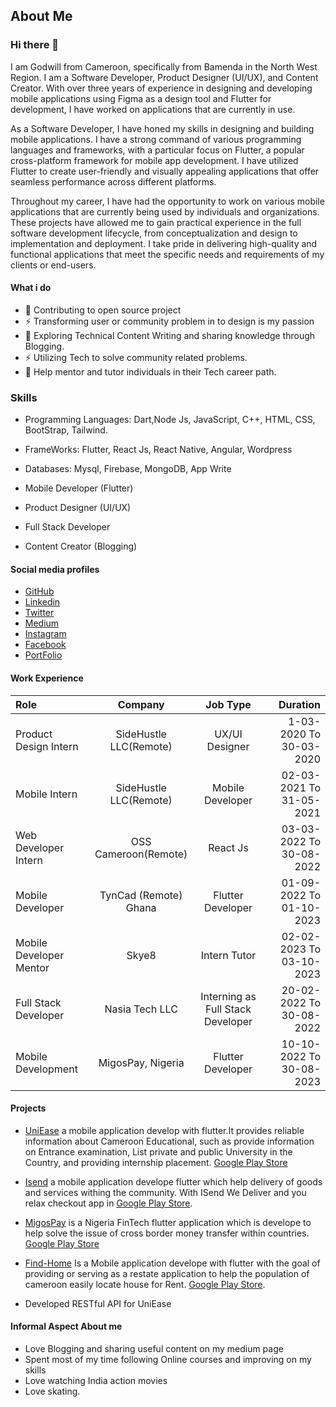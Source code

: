 ## About Me 

### Hi there 👋

I am Godwill from Cameroon, specifically from Bamenda in the North West Region. I am a Software Developer, Product Designer (UI/UX), and Content Creator. With over three years of experience in designing and developing mobile applications using Figma as a design tool and Flutter for development, I have worked on applications that are currently in use.

As a Software Developer, I have honed my skills in designing and building mobile applications. I have a strong command of various programming languages and frameworks, with a particular focus on Flutter, a popular cross-platform framework for mobile app development. I have utilized Flutter to create user-friendly and visually appealing applications that offer seamless performance across different platforms.

Throughout my career, I have had the opportunity to work on various mobile applications that are currently being used by individuals and organizations. These projects have allowed me to gain practical experience in the full software development lifecycle, from conceptualization and design to implementation and deployment. I take pride in delivering high-quality and functional applications that meet the specific needs and requirements of my clients or end-users.

#### What i do

- 🔭 Contributing to open source project
- ⚡ Transforming user or community problem in to design is my passion
- 🌱 Exploring Technical Content Writing and sharing knowledge through Blogging.
- ⚡ Utilizing Tech to solve community related  problems.
- 🌱 Help mentor and tutor individuals in their Tech career path.

### Skills

- Programming Languages: Dart,Node Js, JavaScript, C++, HTML, CSS, BootStrap, Tailwind.
- FrameWorks: Flutter, React Js, React Native, Angular, Wordpress
- Databases: Mysql, Firebase, MongoDB, App Write

- Mobile Developer (Flutter)
- Product Designer (UI/UX)
- Full Stack Developer
- Content Creator (Blogging)

#### Social media profiles

- [GitHub](https://github.com/godsakani)
- [Linkedin](https://www.linkedin.com/in/nyong-godwill-6906bb1b5/)
- [Twitter](https://twitter.com/nyong_godwill)
- [Medium](https://nyonggodwill11.medium.com/)
- [Instagram](https://www.instagram.com/nyonggodwill/)
- [Facebook](https://web.facebook.com/profile.php?id=100092457032924/)
- [PortFolio](https://godwilldev-bcc38.web.app/#/)

#### Work Experience

| Role        | Company     | Job Type      | Duration  |
| :---        |    :----:   |   :---:       |   ---:    |
| Product Design Intern| SideHustle LLC(Remote)   | UX/UI Designer   |     1-03-2020 To 30-03-2020      |
| Mobile Intern  | SideHustle LLC(Remote)  | Mobile Developer     |      02-03-2021 To 31-05-2021 |
| Web Developer Intern | OSS Cameroon(Remote)      | React Js      |  03-03-2022  To 30-08-2022     |
| Mobile Developer   | TynCad (Remote) Ghana       | Flutter Developer    |    01-09-2022 To 01-10-2023       |
| Mobile Developer Mentor | Skye8      | Intern Tutor   |     02-02-2023 To 03-10-2023      |
|Full Stack Developer  | Nasia Tech LLC        | Interning as Full Stack Developer     | 20-02-2022 To 30-08-2022           |
|Mobile Development  | MigosPay, Nigeria      | Flutter Developer  |     10-10-2022 To 30-08-2023      |

#### Projects

- [UniEase](https://play.google.com/store/apps/details?id=com.godydev.UniEase&pli=1) a mobile application develop with flutter.It provides reliable information about Cameroon Educational, such as provide information on Entrance examination, List private and public University in the Country, and providing internship placement. [Google Play Store](https://play.google.com/store/apps/details?id=com.godydev.UniEase&pli=1)

- [Isend](https://play.google.com/store/apps/details?id=com.citysolution.isend) a mobile application develope flutter which help delivery of goods and services withing the community. With ISend We Deliver and you relax checkout app in [Google Play Store](https://play.google.com/store/apps/details?id=com.citysolution.isend).

- [MigosPay](https://play.google.com/store/apps/details?id=com.payserve.migospay) is a Nigeria FinTech flutter application which is develope to help solve the issue of cross border money transfer within countries. [Google Play Store](https://play.google.com/store/apps/details?id=com.payserve.migospay)

- [Find-Home](https://play.google.com/store/apps/details?id=com.dopetech.home_finder) Is a Mobile application develope with flutter with the goal of providing or serving as a restate application to help the population of cameroon easily locate house for Rent. [Google Play Store](https://play.google.com/store/apps/details?id=com.dopetech.home_finder).

- Developed RESTful API for UniEase

#### Informal Aspect About me

- Love Blogging and sharing useful content on my medium page
- Spent most of my time following Online courses and improving on my skills
- Love watching India action movies
- Love skating.
